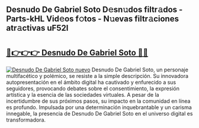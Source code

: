 ## Desnudo De Gabriel Soto D𝚎sn𝚞dos filtr𝚊dos - Parts-kHL Vid𝚎os f𝚘tos - N𝚞evas filtr𝚊ciones atr𝚊ctivas uF52l

# <h2><a href="http://mb1tnsq.tromn.icu/?c=Desnudo+De+Gabriel+Soto">🔗👉👉👉 Desnudo De Gabriel Soto 🔗🔗</a></h2>

[![Desnudo De Gabriel Soto nuevo](https://i.imgur.com/pEAQMta.gif)](http://mb1tnsq.tromn.icu/?c=Desnudo+De+Gabriel+Soto)
Desnudo De Gabriel Soto, un personaje multifacético y polémico, se resiste a la simple descripción. Su innovadora autopresentación en el ámbito digital ha cautivado y enfurecido a sus seguidores, provocando debates sobre el consentimiento, la expresión artística y la esencia de las sociedades virtuales. A pesar de la incertidumbre de sus próximos pasos, su impacto en la comunidad en línea es profundo. Impulsada por una determinación inquebrantable y un carisma innegable, la presencia de Desnudo De Gabriel Soto en el universo digital es transformadora.
